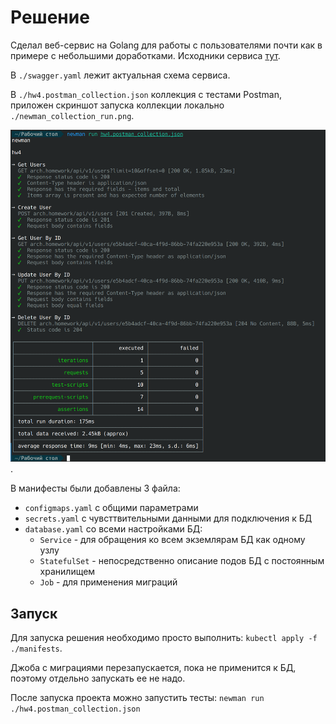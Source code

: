 # Решение

Сделал веб-сервис на Golang для работы с пользователями почти как в примере
с небольшими доработками. Исходники сервиса [тут](https://github.com/andy-takker/simple_server).

В `./swagger.yaml` лежит актуальная схема сервиса.

В `./hw4.postman_collection.json` коллекция с тестами Postman, приложен скриншот
запуска коллекции локально `./newman_collection_run.png`.

![alt-img](./newman_collection_run.png).

В манифесты были добавлены 3 файла:

- `configmaps.yaml` с общими параметрами
- `secrets.yaml` с чувсттвительными данными для подключения к БД
- `database.yaml` со всеми настройками БД:
  - `Service` - для обращения ко всем экземлярам БД как одному узлу
  - `StatefulSet` - непосредственно описание подов БД с постоянным хранилищем
  - `Job` - для применения миграций

## Запуск

Для запуска решения необходимо просто выполнить: `kubectl apply -f ./manifests`.

Джоба с миграциями перезапускается, пока не применится к БД, поэтому отдельно
запускать ее не надо.

После запуска проекта можно запустить тесты: `newman run ./hw4.postman_collection.json`
